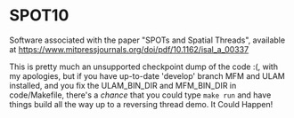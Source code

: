 # SPOT10
Software associated with the paper "SPOTs and Spatial Threads", available at https://www.mitpressjournals.org/doi/pdf/10.1162/isal_a_00337

This is pretty much an unsupported checkpoint dump of the code :(, with my apologies, but if you have up-to-date 'develop' branch MFM and ULAM installed, and you fix the ULAM_BIN_DIR and MFM_BIN_DIR in code/Makefile, there's a *chance* that you could type `make run` and have things build all the way up to a reversing thread demo.  It Could Happen!
